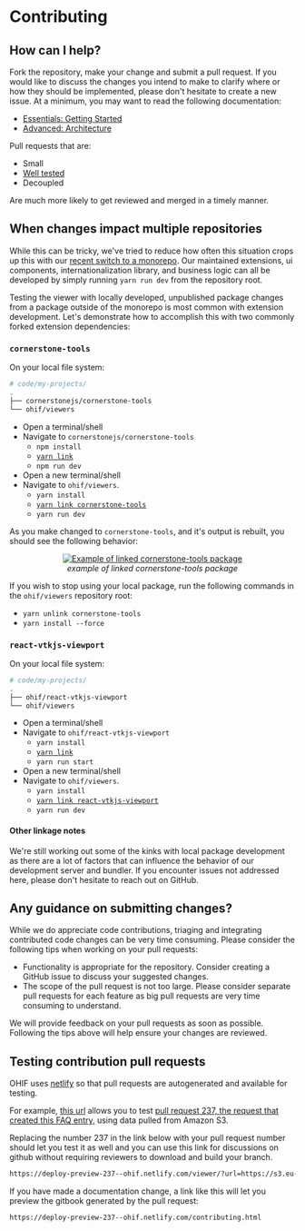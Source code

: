 # Contributing

## How can I help?

Fork the repository, make your change and submit a pull request. If you would
like to discuss the changes you intend to make to clarify where or how they
should be implemented, please don't hesitate to create a new issue. At a
minimum, you may want to read the following documentation:

- [Essentials: Getting Started](/essentials/getting-started.md)
- [Advanced: Architecture](/advanced/architecture.md)

Pull requests that are:

- Small
- [Well tested](./testing.md)
- Decoupled

Are much more likely to get reviewed and merged in a timely manner.

## When changes impact multiple repositories

While this can be tricky, we've tried to reduce how often this situation crops
up this with our [recent switch to a monorepo][monorepo]. Our maintained
extensions, ui components, internationalization library, and business logic can
all be developed by simply running `yarn run dev` from the repository root.

Testing the viewer with locally developed, unpublished package changes from a
package outside of the monorepo is most common with extension development. Let's
demonstrate how to accomplish this with two commonly forked extension
dependencies:

### `cornerstone-tools`

On your local file system:

```bash
# code/my-projects/
.
├── cornerstonejs/cornerstone-tools
└── ohif/viewers
```

- Open a terminal/shell
- Navigate to `cornerstonejs/cornerstone-tools`
  - `npm install`
  - [`yarn link`](https://yarnpkg.com/en/docs/cli/link)
  - `npm run dev`
- Open a new terminal/shell
- Navigate to `ohif/viewers`.
  - `yarn install`
  - [`yarn link cornerstone-tools`](https://yarnpkg.com/en/docs/cli/link)
  - `yarn run dev`

As you make changed to `cornerstone-tools`, and it's output is rebuilt, you
should see the following behavior:

<div style="text-align: center;">
  <a href="/assets/img/cornerstone-tools-link.gif">
    <img src="/assets/img/cornerstone-tools-link.gif" alt="Example of linked cornerstone-tools package" style="margin: 0 auto; max-width: 500px;" />
  </a>
  <div><i>example of linked cornerstone-tools package</i></div>
</div>

If you wish to stop using your local package, run the following commands in the
`ohif/viewers` repository root:

- `yarn unlink cornerstone-tools`
- `yarn install --force`

### `react-vtkjs-viewport`

On your local file system:

```bash
# code/my-projects/
.
├── ohif/react-vtkjs-viewport
└── ohif/viewers
```

- Open a terminal/shell
- Navigate to `ohif/react-vtkjs-viewport`
  - `yarn install`
  - [`yarn link`](https://yarnpkg.com/en/docs/cli/link)
  - `yarn run start`
- Open a new terminal/shell
- Navigate to `ohif/viewers`.
  - `yarn install`
  - [`yarn link react-vtkjs-viewport`](https://yarnpkg.com/en/docs/cli/link)
  - `yarn run dev`

#### Other linkage notes

We're still working out some of the kinks with local package development as
there are a lot of factors that can influence the behavior of our development
server and bundler. If you encounter issues not addressed here, please don't
hesitate to reach out on GitHub.

## Any guidance on submitting changes?

While we do appreciate code contributions, triaging and integrating contributed
code changes can be very time consuming. Please consider the following tips when
working on your pull requests:

- Functionality is appropriate for the repository. Consider creating a GitHub
  issue to discuss your suggested changes.
- The scope of the pull request is not too large. Please consider separate pull
  requests for each feature as big pull requests are very time consuming to
  understand.

We will provide feedback on your pull requests as soon as possible. Following
the tips above will help ensure your changes are reviewed.

## Testing contribution pull requests

OHIF uses [netlify](netlify.com) so that pull requests are autogenerated and
available for testing.

For example, [this url][example-url] allows you to test [pull request 237, the
request that created this FAQ entry,][pr-237] using data pulled from Amazon S3.

Replacing the number 237 in the link below with your pull request number should
let you test it as well and you can use this link for discussions on github
without requiring reviewers to download and build your branch.

```bash
https://deploy-preview-237--ohif.netlify.com/viewer/?url=https://s3.eu-central-1.amazonaws.com/ohif-viewer/sampleDICOM.json
```

If you have made a documentation change, a link like this will let you preview
the gitbook generated by the pull request:

```bash
https://deploy-preview-237--ohif.netlify.com/contributing.html
```

<!--
  Links
  -->

<!-- prettier-ignore-start -->
[example-url]: https://deploy-preview-237--ohif.netlify.com/viewer/?url=https://s3.eu-central-1.amazonaws.com/ohif-viewer/sampleDICOM.json
[pr-237]: https://github.com/OHIF/Viewers/pull/237
[monorepo]: https://github.com/OHIF/Viewers/issues/768
<!-- prettier-ignore-end -->
